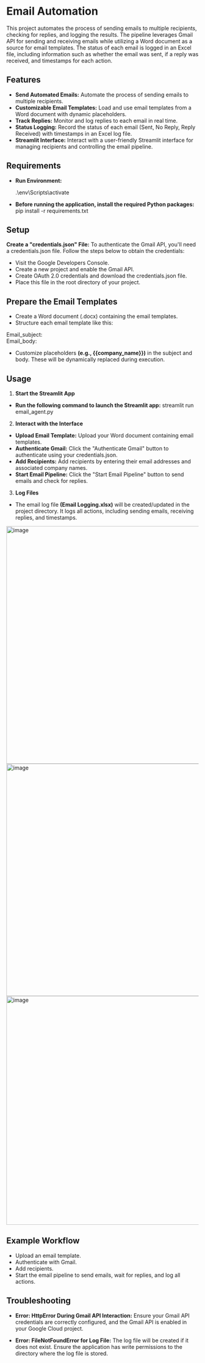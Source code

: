 # Email Automation 

This project automates the process of sending emails to multiple recipients, checking for replies, and logging the results. The pipeline leverages Gmail API for sending and receiving emails while utilizing a Word document as a source for email templates. The status of each email is logged in an Excel file, including information such as whether the email was sent, if a reply was received, and timestamps for each action.



## Features
- **Send Automated Emails:** Automate the process of sending emails to multiple recipients.
- **Customizable Email Templates:** Load and use email templates from a Word document with dynamic placeholders.
- **Track Replies:** Monitor and log replies to each email in real time.
- **Status Logging:** Record the status of each email (Sent, No Reply, Reply Received) with timestamps in an Excel log file.
- **Streamlit Interface:** Interact with a user-friendly Streamlit interface for managing recipients and controlling the email pipeline.



## Requirements
- **Run Environment:**

  .\env\Scripts\activate

- **Before running the application, install the required Python packages:** pip install -r requirements.txt

## Setup
 **Create a "credentials.json" File:** To authenticate the Gmail API, you'll need a credentials.json file. Follow the steps below to obtain the credentials:
- Visit the Google Developers Console.
- Create a new project and enable the Gmail API.
- Create OAuth 2.0 credentials and download the credentials.json file.
- Place this file in the root directory of your project.

## Prepare the Email Templates
- Create a Word document (.docx) containing the email templates.
-  Structure each email template like this:

  Email_subject: <subject>  
    Email_body: <body> 

- Customize placeholders **(e.g., {{company_name}})** in the subject and body. These will be dynamically replaced during execution.

## Usage
1. **Start the Streamlit App**
- **Run the following command to launch the Streamlit app:** streamlit run email_agent.py  

2. **Interact with the Interface**
- **Upload Email Template:** Upload your Word document containing email templates.
- **Authenticate Gmail:** Click the "Authenticate Gmail" button to authenticate using your credentials.json.
- **Add Recipients:** Add recipients by entering their email addresses and associated company names.
- **Start Email Pipeline:** Click the "Start Email Pipeline" button to send emails and check for replies.

3. **Log Files**
- The email log file **(Email Logging.xlsx)** will be created/updated in the project directory. It logs all actions, including sending emails, receiving replies, and timestamps.

<img width="622" alt="image" src="https://github.com/user-attachments/assets/5f3be8e0-4ba2-43dd-9a39-d2083fef40a2" />



<img width="608" alt="image" src="https://github.com/user-attachments/assets/442ba704-554e-4b63-a5f5-39b139c5e80f" />



<img width="599" alt="image" src="https://github.com/user-attachments/assets/997ff203-ee17-442b-888d-22c4eb10a8f8" />



## Example Workflow
- Upload an email template.
- Authenticate with Gmail.
- Add recipients.
- Start the email pipeline to send emails, wait for replies, and log all actions.

## Troubleshooting
- **Error: HttpError During Gmail API Interaction:**
  Ensure your Gmail API credentials are correctly configured, and the Gmail API is enabled in your Google Cloud project.

- **Error: FileNotFoundError for Log File:**
  The log file will be created if it does not exist. Ensure the application has write permissions to the directory where the log file is stored.





